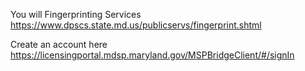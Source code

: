 


You will 
Fingerprinting Services
https://www.dpscs.state.md.us/publicservs/fingerprint.shtml




Create an account here
https://licensingportal.mdsp.maryland.gov/MSPBridgeClient/#/signIn